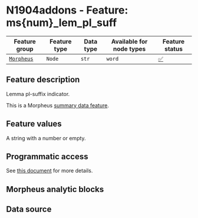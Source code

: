 # N1904addons - Feature: ms{num}_lem_pl_suff

Feature group |Feature type | Data type | Available for node types | Feature status
---  | --- | --- | --- | ---
[`Morpheus`](README.md#feature-group-morpheus-analyses-meta-and-summary) | `Node` | `str` | `word` | [✅](featurestatus.md#Trustworthy "Trustworthy")

## Feature description

Lemma pl-suffix indicator.

This is a Morpheus [summary data feature](../using_the_morpheus_features.md#morpheus-feature-classes).

## Feature values

A string with a number or empty.

## Programmatic access

See [this document](../using_the_morpheus_features.md#guide-working-with-morpheus-feature-set-in-text-fabric) for more details.

## Morpheus analytic blocks



## Data source
